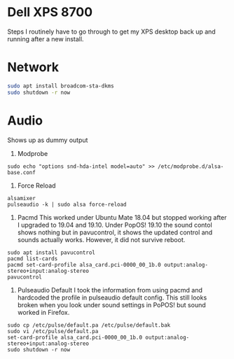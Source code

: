 # Dell XPS 8700
Steps I routinely have to go through to get my XPS desktop back up and running
after a new install.

# Network
```bash
sudo apt install broadcom-sta-dkms
sudo shutdown -r now
```

# Audio
Shows up as dummy output

1. Modprobe
```
sudo echo "options snd-hda-intel model=auto" >> /etc/modprobe.d/alsa-base.conf
```

1. Force Reload
```
alsamixer
pulseaudio -k | sudo alsa force-reload
```

1. Pacmd
This worked under Ubuntu Mate 18.04 but stopped working after I upgraded to
19.04 and 19.10.  Under PopOS! 19.10 the sound contol shows nothing but in
pavucontrol, it shows the updated control and sounds actually works. However,
it did not survive reboot.
```
sudo apt install pavucontrol
pacmd list-cards
pacmd set-card-profile alsa_card.pci-0000_00_1b.0 output:analog-stereo+input:analog-stereo
pavucontrol
```

1. Pulseaudio Default
I took the information from using pacmd and hardcoded the profile in pulseaudio
default config. This still looks broken when you look under sound settings in
PoPOS! but sound worked in Firefox.
```
sudo cp /etc/pulse/default.pa /etc/pulse/default.bak
sudo vi /etc/pulse/default.pa
set-card-profile alsa_card.pci-0000_00_1b.0 output:analog-stereo+input:analog-stereo
sudo shutdown -r now
```
